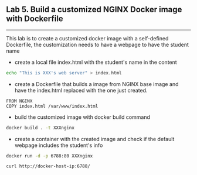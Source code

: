 ## Lab 5. Build a customized NGINX Docker image with Dockerfile
___
This lab is to create a customized docker image with a self-defined Dockerfile, the customization needs to have a webpage to have the student name

* create a local file index.html with the student's name in the content
```bash
echo "This is XXX's web server" > index.html
```
* create a Dockerfile that builds a image from NGINX base image and have the index.html replaced with the one just created.
```
FROM NGINX
COPY index.html /var/www/index.html
```
* build the customized image with docker build command
```bash
docker build . -t XXXnginx
```
* create a container with the created image and check if the default webpage includes the student's info
```bash
docker run -d -p 6788:80 XXXnginx
```
```bash
curl http://docker-host-ip:6788/
```
